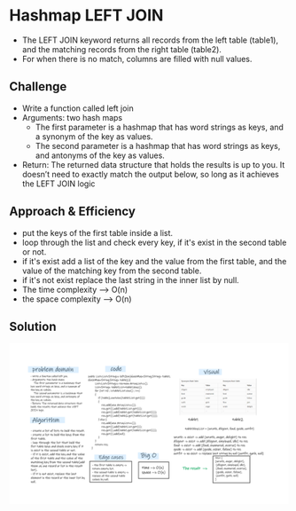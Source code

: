 # Hashmap LEFT JOIN
- The LEFT JOIN keyword returns all records from the left table (table1), and the matching records from the right table (table2).  
- For when there is no match, columns are filled with null values.

## Challenge
- Write a function called left join
- Arguments: two hash maps
   - The first parameter is a hashmap that has word strings as keys, and a synonym of the key as values.
   - The second parameter is a hashmap that has word strings as keys, and antonyms of the key as values.
- Return: The returned data structure that holds the results is up to you. It doesn’t need to exactly match the output below, so long as it achieves the LEFT JOIN logic


## Approach & Efficiency
- put the keys of the first table inside a list.
- loop through the list and check every key, if it's exist in the second table or not.
- if it's exist add a list of the key and the value from the first table, and the value of the matching key from the second table.  
- if it's not exist replace the last string in the inner list by null.
- The time complexity --> O(n)
- the space complexity --> O(n)


## Solution
![hashmap-left-join](hashmap-left-join.png)  


